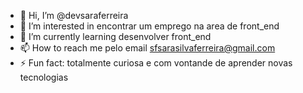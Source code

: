 - 👋 Hi, I’m @devsaraferreira
- 👀 I’m interested in encontrar um emprego na area de front_end
- 🌱 I’m currently learning desenvolver front_end
- 📫 How to reach me pelo email sfsarasilvaferreira@gmail.com
- ⚡ Fun fact: totalmente curiosa e com vontande de aprender novas tecnologias

<!---
devsaraferreira/devsaraferreira is a ✨ special ✨ repository because its `README.md` (this file) appears on your GitHub profile.
You can click the Preview link to take a look at your changes.
--->
